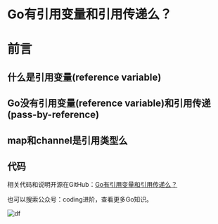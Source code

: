 # Go有引用变量和引用传递么？

# 前言



## 什么是引用变量(reference variable)



## Go没有引用变量(reference variable)和引用传递(pass-by-reference)



## map和channel是引用类型么



## 代码

相关代码和说明开源在GitHub：[Go有引用变量和引用传递么？](https://github.com/jincheng9/go-tutorial/tree/main/workspace/problem/p3)

也可以搜索公众号：coding进阶，查看更多Go知识。

![df](/Users/zhangjincheng/Desktop/zhangjincheng/github/go-tutorial/workspace/official-blog/qrcode_wechat.jpg) 

